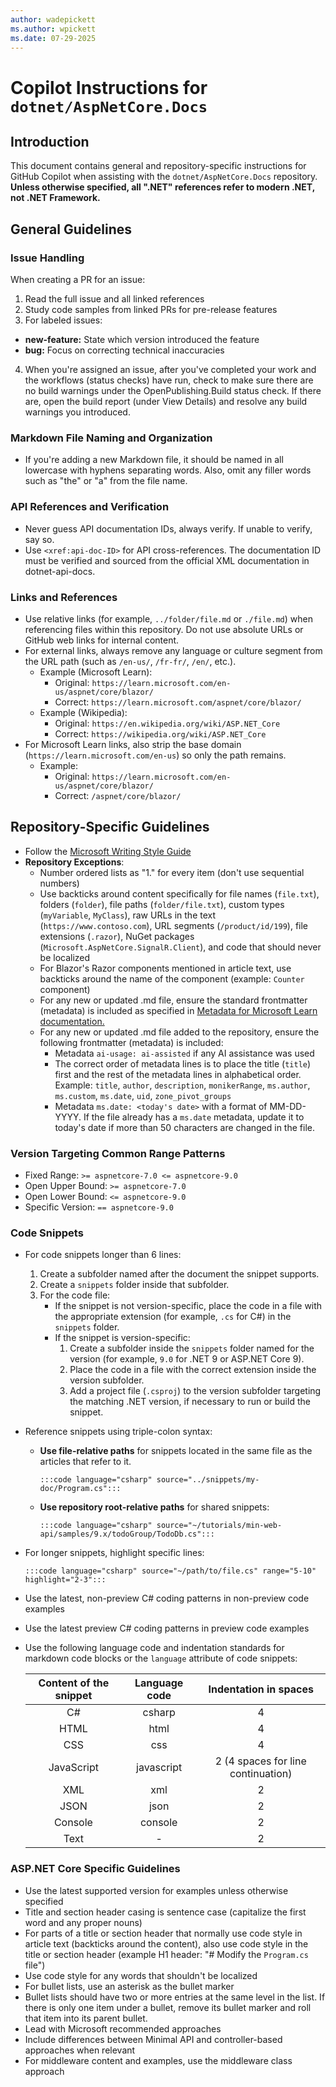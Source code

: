 ```yaml
---
author: wadepickett
ms.author: wpickett
ms.date: 07-29-2025
---
```


# Copilot Instructions for `dotnet/AspNetCore.Docs`

## Introduction
This document contains general and repository-specific instructions for GitHub Copilot when assisting with the `dotnet/AspNetCore.Docs` repository. **Unless otherwise specified, all ".NET" references refer to modern .NET, not .NET Framework.**

## General Guidelines

### Issue Handling
When creating a PR for an issue:
1. Read the full issue and all linked references
2. Study code samples from linked PRs for pre-release features
3. For labeled issues:
 - **new-feature:** State which version introduced the feature
 - **bug:** Focus on correcting technical inaccuracies
4. When you're assigned an issue, after you've completed your work and the workflows (status checks) have run, check to make sure there are no build warnings under the OpenPublishing.Build status check. If there are, open the build report (under View Details) and resolve any build warnings you introduced.

### Markdown File Naming and Organization
- If you're adding a new Markdown file, it should be named in all lowercase with hyphens separating words. Also, omit any filler words such as "the" or "a" from the file name.

### API References and Verification
- Never guess API documentation IDs, always verify. If unable to verify, say so.
- Use `<xref:api-doc-ID>` for API cross-references. The documentation ID must be verified and sourced from the official XML documentation in dotnet-api-docs.

### Links and References
- Use relative links (for example, `../folder/file.md` or `./file.md`) when referencing files within this repository. Do not use absolute URLs or GitHub web links for internal content.
- For external links, always remove any language or culture segment from the URL path (such as `/en-us/`, `/fr-fr/`, `/en/`, etc.).
  - Example (Microsoft Learn):
    - Original: `https://learn.microsoft.com/en-us/aspnet/core/blazor/`
    - Correct: `https://learn.microsoft.com/aspnet/core/blazor/`
  - Example (Wikipedia):  
    - Original: `https://en.wikipedia.org/wiki/ASP.NET_Core`
    - Correct: `https://wikipedia.org/wiki/ASP.NET_Core`
- For Microsoft Learn links, also strip the base domain (`https://learn.microsoft.com/en-us`) so only the path remains.
  - Example:  
    - Original: `https://learn.microsoft.com/en-us/aspnet/core/blazor/`
    - Correct: `/aspnet/core/blazor/`

## Repository-Specific Guidelines
- Follow the [Microsoft Writing Style Guide](https://learn.microsoft.com/en-us/style-guide/welcome/)
- **Repository Exceptions**:
  - Number ordered lists as "1." for every item (don't use sequential numbers)
  - Use backticks around content specifically for file names (`file.txt`), folders (`folder`), file paths (`folder/file.txt`), custom types (`myVariable`, `MyClass`), raw URLs in the text (`https://www.contoso.com`), URL segments (`/product/id/199`), file extensions (`.razor`), NuGet packages (`Microsoft.AspNetCore.SignalR.Client`), and code that should never be localized
  - For Blazor's Razor components mentioned in article text, use backticks around the name of the component (example: `Counter` component)
  - For any new or updated .md file, ensure the standard frontmatter (metadata) is included as specified in [Metadata for Microsoft Learn documentation.](https://learn.microsoft.com/en-us/contribute/content/metadata)
  - For any new or updated .md file added to the repository, ensure the following frontmatter (metadata) is included:
    - Metadata `ai-usage: ai-assisted` if any AI assistance was used
    - The correct order of metadata lines is to place the title (`title`) first and the rest of the metadata lines in alphabetical order. Example: `title`, `author`, `description`, `monikerRange`, `ms.author`, `ms.custom`, `ms.date`, `uid`, `zone_pivot_groups`
    - Metadata `ms.date: <today's date>` with a format of MM-DD-YYYY.  If the file already has a `ms.date` metadata, update it to today's date if more than 50 characters are changed in the file.
    
### Version Targeting Common Range Patterns
- Fixed Range: `>= aspnetcore-7.0 <= aspnetcore-9.0`
- Open Upper Bound: `>= aspnetcore-7.0`
- Open Lower Bound: `<= aspnetcore-9.0`
- Specific Version: `== aspnetcore-9.0`

### Code Snippets
- For code snippets longer than 6 lines:
  1. Create a subfolder named after the document the snippet supports.
  1. Create a `snippets` folder inside that subfolder.
  1. For the code file:
     - If the snippet is not version-specific, place the code in a file with the appropriate extension (for example, `.cs` for C#) in the `snippets` folder.
     - If the snippet is version-specific:
        1. Create a subfolder inside the `snippets` folder named for the version (for example, `9.0` for .NET 9 or ASP.NET Core 9).
        1. Place the code in a file with the correct extension inside the version subfolder.
        1. Add a project file (`.csproj`) to the version subfolder targeting the matching .NET version, if necessary to run or build the snippet.
- Reference snippets using triple-colon syntax:
  - **Use file-relative paths** for snippets located in the same file as the articles that refer to it.
    ```
    :::code language="csharp" source="../snippets/my-doc/Program.cs":::
    ```
  - **Use repository root-relative paths** for shared snippets:
    ```
    :::code language="csharp" source="~/tutorials/min-web-api/samples/9.x/todoGroup/TodoDb.cs":::
    ```
- For longer snippets, highlight specific lines:
  ```
  :::code language="csharp" source="~/path/to/file.cs" range="5-10" highlight="2-3":::
  ```
- Use the latest, non-preview C# coding patterns in non-preview code examples
- Use the latest preview C# coding patterns in preview code examples
- Use the following language code and indentation standards for markdown code blocks or the `language` attribute of code snippets:

  Content of the snippet | Language code | Indentation in spaces
  :---: | :---: | :---:
  C# | csharp | 4
  HTML | html | 4
  CSS | css | 4
  JavaScript | javascript | 2 (4 spaces for line continuation)
  XML | xml | 2
  JSON | json | 2
  Console | console | 2
  Text | - | 2

### ASP.NET Core Specific Guidelines
- Use the latest supported version for examples unless otherwise specified
- Title and section header casing is sentence case (capitalize the first word and any proper nouns)
- For parts of a title or section header that normally use code style in article text (backticks around the content), also use code style in the title or section header (example H1 header: "# Modify the `Program.cs` file")
- Use code style for any words that shouldn't be localized
- For bullet lists, use an asterisk as the bullet marker
- Bullet lists should have two or more entries at the same level in the list. If there is only one item under a bullet, remove its bullet marker and roll that item into its parent bullet.
- Lead with Microsoft recommended approaches
- Include differences between Minimal API and controller-based approaches when relevant
- For middleware content and examples, use the middleware class approach
